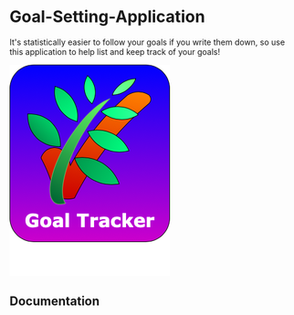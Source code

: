 # Goal-Setting-Application
It's statistically easier to follow your goals if you write them down, so use this application to help list and keep track of your goals!

![Logo](https://github.com/cdongslc/Goal-Setting-Application/blob/master/Logo/GoalTracker.png)
## Documentation
